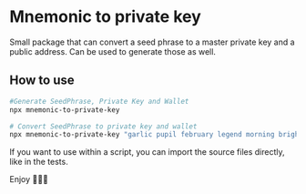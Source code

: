 # Mnemonic to private key

Small package that can convert a seed phrase to a master private key and a public address.
Can be used to generate those as well.

## How to use

```bash
#Generate SeedPhrase, Private Key and Wallet
npx mnemonic-to-private-key

# Convert SeedPhrase to private key and wallet
npx mnemonic-to-private-key "garlic pupil february legend morning bright section stool action stadium course busy"
```

If you want to use within a script, you can import the source files directly, like in the tests.

Enjoy 🚀🚀🚀
